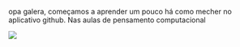 opa galera, começamos a aprender um pouco há como mecher no aplicativo github.
Nas aulas de pensamento computacional

  ![](https://giphy.com/gifs/brasil-brazil-brazlian-tEQl8OrDFBea0LmvoT)
